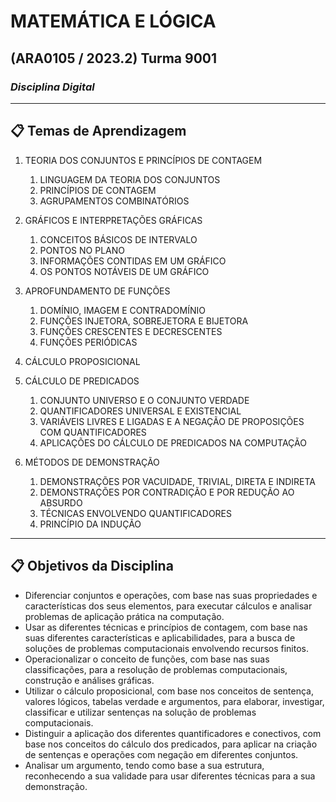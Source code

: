 # MATEMÁTICA E LÓGICA

## (ARA0105 / 2023.2) Turma 9001

### _Disciplina Digital_

---

## 📋 Temas de Aprendizagem

1. TEORIA DOS CONJUNTOS E PRINCÍPIOS DE CONTAGEM

   1. LINGUAGEM DA TEORIA DOS CONJUNTOS
   2. PRINCÍPIOS DE CONTAGEM
   3. AGRUPAMENTOS COMBINATÓRIOS

2. GRÁFICOS E INTERPRETAÇÕES GRÁFICAS

   1. CONCEITOS BÁSICOS DE INTERVALO
   2. PONTOS NO PLANO
   3. INFORMAÇÕES CONTIDAS EM UM GRÁFICO
   4. OS PONTOS NOTÁVEIS DE UM GRÁFICO

3. APROFUNDAMENTO DE FUNÇÕES
   1. DOMÍNIO, IMAGEM E CONTRADOMÍNIO
   2. FUNÇÕES INJETORA, SOBREJETORA E BIJETORA
   3. FUNÇÕES CRESCENTES E DECRESCENTES
   4. FUNÇÕES PERIÓDICAS
4. CÁLCULO PROPOSICIONAL

5. CÁLCULO DE PREDICADOS
   1. CONJUNTO UNIVERSO E O CONJUNTO VERDADE
   2. QUANTIFICADORES UNIVERSAL E EXISTENCIAL
   3. VARIÁVEIS LIVRES E LIGADAS E A NEGAÇÃO DE PROPOSIÇÕES COM QUANTIFICADORES
   4. APLICAÇÕES DO CÁLCULO DE PREDICADOS NA COMPUTAÇÃO
6. MÉTODOS DE DEMONSTRAÇÃO
   1. DEMONSTRAÇÕES POR VACUIDADE, TRIVIAL, DIRETA E INDIRETA
   2. DEMONSTRAÇÕES POR CONTRADIÇÃO E POR REDUÇÃO AO ABSURDO
   3. TÉCNICAS ENVOLVENDO QUANTIFICADORES
   4. PRINCÍPIO DA INDUÇÃO

---

## 📋 Objetivos da Disciplina

- ­Diferenciar conjuntos e operações, com base nas suas propriedades e características dos seus elementos, para executar cálculos e analisar problemas de aplicação prática na computação.
- ­Usar as diferentes técnicas e princípios de contagem, com base nas suas diferentes características e aplicabilidades, para a busca de soluções de problemas computacionais envolvendo recursos finitos.
- ­Operacionalizar o conceito de funções, com base nas suas classificações, para a resolução de problemas computacionais, construção e análises gráficas.
- ­Utilizar o cálculo proposicional, com base nos conceitos de sentença, valores lógicos, tabelas verdade e argumentos, para elaborar, investigar, classificar e utilizar sentenças na solução de problemas computacionais.
- ­Distinguir a aplicação dos diferentes quantificadores e conectivos, com base nos conceitos do cálculo dos predicados, para aplicar na criação de sentenças e operações com negação em diferentes conjuntos.
- Analisar um argumento, tendo como base a sua estrutura, reconhecendo a sua validade para usar diferentes técnicas para a sua demonstração.
